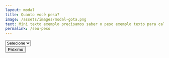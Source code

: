 ```yaml
---
layout: modal
title: Quanto você pesa?
image: /assets/images/modal-gota.png
text: Mini texto exemplo precisamos saber o peso exemplo texto para calcular
permalink: /seu-peso
---
```


<!-- modal seu peso -->
<form action="{{ '/sua-altura' | relative_url }}" class="d-flex justify-content-center input-group py-3 mt-3">
  <div class="w-75">
    <select class="form-control" id="basic-url" aria-describedby="basic-addon3">
      <option selected disabled>Selecione</option>
      <option>Leve</option>
    </select>
  </div>
  <div class="d-flex flex-column justify-content-end align-items-center h-100 w-100 py-3 mt-3">
    <input Type="Submit" class="btn btn-text" value="Próximo">
  </div>
</form>